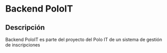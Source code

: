# Backend PoloIT

## Descripción

Backend PoloIT es parte del proyecto del Polo IT de un sistema de gestión de inscripciones
